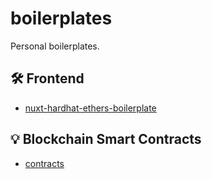 # boilerplates
Personal boilerplates.

## 🛠 Frontend

- [nuxt-hardhat-ethers-boilerplate](https://github.com/aiinkiestism/nuxt-hardhat-ethers-boilerplate)

## 💡 Blockchain Smart Contracts

- [contracts](https://github.com/aiinkiestism/contracts)
